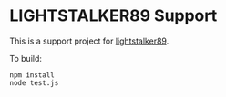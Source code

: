 # LIGHTSTALKER89 Support

This is a support project for [lightstalker89](https://github.com/lightstalker89).

To build:

```
npm install
node test.js
```